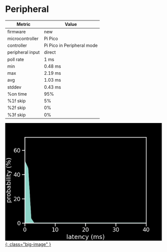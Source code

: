 # Peripheral

| Metric           | Value                      |
| ---------------- | -------------------------- |
| firmware         | new                        |
| microcontroller  | Pi Pico                    |
| controller       | Pi Pico in Peripheral mode |
| peripheral input | direct                     |
| poll rate        | 1 ms                       |
| min              | 0.48 ms                    |
| max              | 2.19 ms                    |
| avg              | 1.03 ms                    |
| stddev           | 0.43 ms                    |
| %on time         | 95%                        |
| %1f skip         | 5%                         |
| %2f skip         | 0%                         |
| %3f skip         | 0%                         |

[![Graph](/assets/images/results/santroller_peripheral_n.png){: class="big-image" }](/assets/images/results/santroller_peripheral_n.png)
